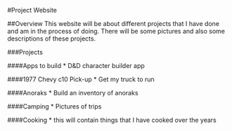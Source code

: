 #Project Website

##Overview
This website will be about different projects that I have done and am in the process of doing. There will be some
pictures and also some descriptions of these projects.

###Projects

####Apps to build
    * D&D character builder app

####1977 Chevy c10 Pick-up
    * Get my truck to run

####Anoraks
    * Build an inventory of anoraks

####Camping
    * Pictures of trips

####Cooking
    * this will contain things that I have cooked over the years
